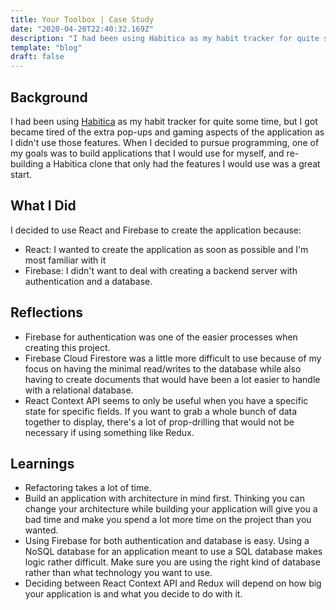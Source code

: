 ```yaml
---
title: Your Toolbox | Case Study
date: "2020-04-20T22:40:32.169Z"
description: "I had been using Habitica as my habit tracker for quite some time, but I got sick of the extra pop-ups and gaming aspects of the application as I didn't use those features. When I decided to pursue programming, one of my goals was to build applications that I would use for myself, and re-building a Habitica clone that only had the features I would use was a great start."
template: "blog"
draft: false
---
```


## Background

I had been using [Habitica](https://habitica.com/) as my habit tracker for quite some time, but I got became tired of the extra pop-ups and gaming aspects of the application as I didn't use those features. When I decided to pursue programming, one of my goals was to build applications that I would use for myself, and re-building a Habitica clone that only had the features I would use was a great start.

## What I Did

I decided to use React and Firebase to create the application because:

- React: I wanted to create the application as soon as possible and I'm most familiar with it
- Firebase: I didn't want to deal with creating a backend server with authentication and a database.

## Reflections

- Firebase for authentication was one of the easier processes when creating this project.
- Firebase Cloud Firestore was a little more difficult to use because of my focus on having the minimal read/writes to the database while also having to create documents that would have been a lot easier to handle with a relational database.
- React Context API seems to only be useful when you have a specific state for specific fields. If you want to grab a whole bunch of data together to display, there's a lot of prop-drilling that would not be necessary if using something like Redux.

## Learnings

- Refactoring takes a lot of time.
- Build an application with architecture in mind first. Thinking you can change your architecture while building your application will give you a bad time and make you spend a lot more time on the project than you wanted.
- Using Firebase for both authentication and database is easy. Using a NoSQL database for an application meant to use a SQL database makes logic rather difficult. Make sure you are using the right kind of database rather than what technology you want to use.
- Deciding between React Context API and Redux will depend on how big your application is and what you decide to do with it.
